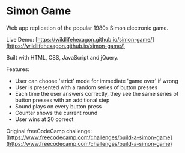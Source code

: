 # Simon Game
Web app replication of the popular 1980s Simon electronic game.

Live Demo: [https://wildlifehexagon.github.io/simon-game/](https://wildlifehexagon.github.io/simon-game/)

Built with HTML, CSS, JavaScript and jQuery.

Features:
* User can choose 'strict' mode for immediate 'game over' if wrong
* User is presented with a random series of button presses
* Each time the user answers correctly, they see the same series of button presses with an additional step
* Sound plays on every button press
* Counter shows the current round
* User wins at 20 correct

Original freeCodeCamp challenge: [https://www.freecodecamp.com/challenges/build-a-simon-game](https://www.freecodecamp.com/challenges/build-a-simon-game)
